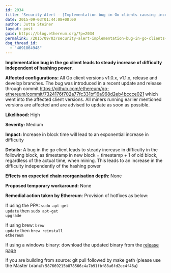```yaml
---
id: 2034
title: 'Security Alert – [Implementation bug in Go clients causing increase in difficulty – Fixed – Miners check and update Go clients]'
date: 2015-09-03T01:44:08+00:00
author: Jutta Steiner
layout: post
guid: https://blog.ethereum.org/?p=2034
permalink: /2015/09/03/security-alert-implementation-bug-in-go-clients-causing-increase-in-difficulty-fixed-miners-check-and-update-go-clients-if-necessary/
dsq_thread_id:
  - "4091864948"
---
```

<strong>Implementation bug in the go client leads to steady increase of difficulty independent of hashing power.</strong>

<b>Affected configurations: </b><span style="font-weight: 400">All</span> <span style="font-weight: 400">Go client versions v1.0.x, v1.1.x, release and develop branches. The bug was introduced in a recent update and release through commit </span><a href="https://github.com/ethereum/go-ethereum/commit/7324176f702a77fc331bf16a968d2eb4bccce021"><span style="font-weight: 400">https://github.com/ethereum/go-ethereum/commit/7324176f702a77fc331bf16a968d2eb4bccce021</span></a><span style="font-weight: 400"> which went into the affected client versions. All miners running earlier mentioned versions are affected and are advised to update as soon as possible. </span>

<b>Likelihood: </b><span style="font-weight: 400">High</span>

<b>Severity: </b><span style="font-weight: 400">Medium</span>

<b>Impact: </b><span style="font-weight: 400">Increase in block time will lead to an exponential increase in difficulty </span>

<b>Details:</b><span style="font-weight: 400"> A bug in the go client leads to steady increase in difficulty in the following block, as timestamp in new block = timestamp + 1 of old block, regardless of the actual time, when mining. This leads to an increase in the difficulty independently of the hashing power</span>

<b>Effects on expected chain reorganisation depth: </b><span style="font-weight: 400">None</span>

<b>Proposed temporary workaround:</b><span style="font-weight: 400"> None</span>

<b>Remedial action taken by Ethereum</b><span style="font-weight: 400">: Provision of hotfixes as below:</span>

<span style="font-weight: 400">If using the PPA: </span><code><span style="font-weight: 400">sudo apt-get update</span></code><span style="font-weight: 400"> then </span><code><span style="font-weight: 400">sudo apt-get upgrade</span></code>

<span style="font-weight: 400">If using brew: </span><code><span style="font-weight: 400">brew update</span></code><span style="font-weight: 400"> then </span><code><span style="font-weight: 400">brew reinstall ethereum</span></code>

<span style="font-weight: 400">If using a windows binary: download the updated binary from the </span><a href="https://github.com/ethereum/go-ethereum/releases/tag/v1.1.2"><span style="font-weight: 400">release page</span></a>

<span style="font-weight: 400">If you are building from source: </span><span style="font-weight: 400">git pull</span><span style="font-weight: 400"> followed by </span><span style="font-weight: 400">make geth</span><span style="font-weight: 400"> (please use the Master branch </span><span style="font-weight: 400"><code>587669215b878566c4a7b91fbf88a6fd2ec4f46a</code>)</span>